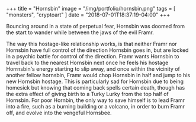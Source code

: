 +++
title = "Hornsbin"
image = "/img/portfolio/hornsbin.png"
tags = [ "monsters", "cryptoart" ]
date = "2018-07-01T18:37:19-04:00"
+++

Bouncing around in a state of perpetual fear, Hornsbin was doomed from the start to wander while between the jaws of the evil Framr.

<!--more-->

The way this hostage-like relationship works, is that neither Framr nor Hornsbin have full control of the direction Hornsbin goes in, but are locked in a psychic battle for control of the direction. Framr wants Hornsbin to travel back to the nearest Hornsbin next once he feels his hostage Horrnsbin's energy starting to slip away, and once within the vicinity of another fellow hornsbin, Framr would chop Hornsbin in half and jump to his new Hornsbin hostage. This is particularly sad for Hornsbin due to being homesick but knowing that coming back spells certain death, though has the extra effect of giving birth to a Turky Lurky from the top half of Hornsbin. For poor Hornbin, the only way to save himself is to lead Framr into a fire, such as a burning building or a volcano, in order to burn Framr off, and evolve into the vengeful Hornsbee.
